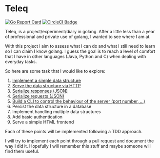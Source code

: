 # Teleq

[![Go Report Card](https://goreportcard.com/badge/github.com/riccardomc/teleq)](https://goreportcard.com/report/github.com/riccardomc/teleq)
[![CircleCI Badge](https://circleci.com/gh/riccardomc/teleq/tree/master.png?style=shield)](https://circleci.com/gh/riccardomc/teleq/tree/master.png?style=shield)

Teleq, is a project/experiment/diary in golang. After a little less than a year
of professional and private use of golang, I wanted to see where I am at.

With this project I aim to assess what I can do and what I still need to learn
so I can claim I know golang. I guess the goal is to reach a level of comfort
that I have in other languages (Java, Python and C) when dealing with everyday
tasks.

So here are some task that I would like to explore:

1. [Implement a simple data structure](https://github.com/riccardomc/teleq/pull/1)
2. [Serve the data structure via HTTP](https://github.com/riccardomc/teleq/pull/2)
3. [Serialize responses (JSON)](https://github.com/riccardomc/teleq/pull/3)
4. [Serialize requests (JSON)](https://github.com/riccardomc/teleq/pull/4)
5. [Build a CLI to control the behaviour of the server (port number, ...)](https://github.com/riccardomc/teleq/pull/5)
6. Persist the data structure in a database
7. Implement handling multiple data structures
8. Add basic authentication
9. Serve a simple HTML frontend

Each of these points will be implemented following a TDD approach.

I will try to implement each point through a pull request and document the way
I did it. Hopefully I will remember this stuff and maybe someone will find them
useful.
